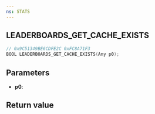 ```yaml
---
ns: STATS
---
```

## LEADERBOARDS_GET_CACHE_EXISTS

```c
// 0x9C51349BE6CDFE2C 0xFC8A71F3
BOOL LEADERBOARDS_GET_CACHE_EXISTS(Any p0);
```


## Parameters
* **p0**: 

## Return value

